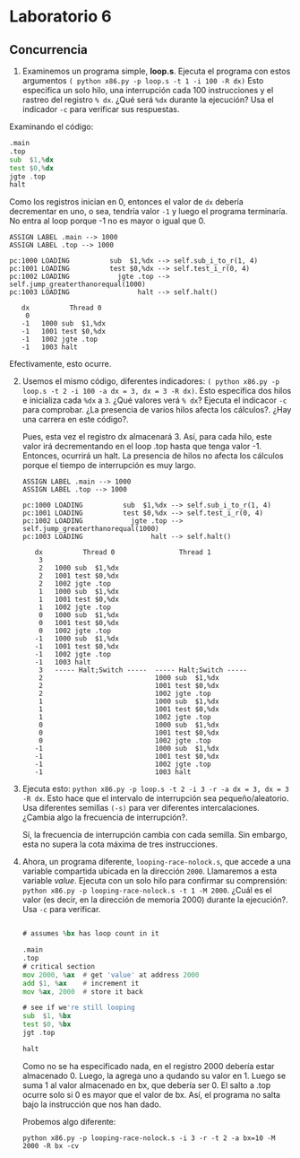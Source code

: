 

# Laboratorio 6

## Concurrencia

1. Examinemos un programa simple, **loop.s**. Ejecuta el programa con estos argumentos `( python x86.py -p loop.s -t 1 -i 100 -R dx)` Esto especifica un solo hilo, una interrupción cada 100 instrucciones y el rastreo del registro `% dx`. ¿Qué será `%dx` durante la ejecución? Usa el indicador  `-c` para verificar sus respuestas.

  Examinando el código:
```asm
.main
.top
sub  $1,%dx
test $0,%dx     
jgte .top
halt
```
Como los registros inician en 0, entonces el valor de `dx` debería decrementar en uno, o sea, tendría valor `-1` y luego el programa terminaría. No entra al loop porque -1 no es mayor o igual que 0.

```
ASSIGN LABEL .main --> 1000
ASSIGN LABEL .top --> 1000

pc:1000 LOADING          sub  $1,%dx --> self.sub_i_to_r(1, 4)
pc:1001 LOADING          test $0,%dx --> self.test_i_r(0, 4)
pc:1002 LOADING            jgte .top --> self.jump_greaterthanorequal(1000)
pc:1003 LOADING                 halt --> self.halt()

   dx          Thread 0         
    0   
   -1   1000 sub  $1,%dx
   -1   1001 test $0,%dx
   -1   1002 jgte .top
   -1   1003 halt

```



Efectivamente, esto ocurre.


2. Usemos el mismo código, diferentes indicadores: `( python x86.py -p loop.s -t 2 -i 100 -a dx = 3, dx = 3 -R dx)`.  Esto especifica dos hilos e inicializa cada `%dx` a `3`. ¿Qué  valores  verá `% dx`? Ejecuta el indicacor  `-c` para comprobar. ¿La presencia de varios hilos afecta los cálculos?. ¿Hay una carrera en este código?.

   Pues, esta vez el registro dx almacenará 3. Así, para cada hilo, este valor irá decrementando en el loop .top hasta que tenga valor -1. Entonces, ocurrirá un halt. La presencia de hilos no afecta los cálculos porque el tiempo de interrupción es muy largo.

   ```
   ASSIGN LABEL .main --> 1000
   ASSIGN LABEL .top --> 1000
   
   pc:1000 LOADING          sub  $1,%dx --> self.sub_i_to_r(1, 4)
   pc:1001 LOADING          test $0,%dx --> self.test_i_r(0, 4)
   pc:1002 LOADING            jgte .top --> self.jump_greaterthanorequal(1000)
   pc:1003 LOADING                 halt --> self.halt()
   
      dx          Thread 0                Thread 1         
       3   
       2   1000 sub  $1,%dx
       2   1001 test $0,%dx
       2   1002 jgte .top
       1   1000 sub  $1,%dx
       1   1001 test $0,%dx
       1   1002 jgte .top
       0   1000 sub  $1,%dx
       0   1001 test $0,%dx
       0   1002 jgte .top
      -1   1000 sub  $1,%dx
      -1   1001 test $0,%dx
      -1   1002 jgte .top
      -1   1003 halt
       3   ----- Halt;Switch -----  ----- Halt;Switch -----  
       2                            1000 sub  $1,%dx
       2                            1001 test $0,%dx
       2                            1002 jgte .top
       1                            1000 sub  $1,%dx
       1                            1001 test $0,%dx
       1                            1002 jgte .top
       0                            1000 sub  $1,%dx
       0                            1001 test $0,%dx
       0                            1002 jgte .top
      -1                            1000 sub  $1,%dx
      -1                            1001 test $0,%dx
      -1                            1002 jgte .top
      -1                            1003 halt
   
   ```

   

3. Ejecuta esto:  `python x86.py -p loop.s -t 2 -i 3 -r -a dx = 3, dx = 3 -R dx`.  Esto hace que el intervalo de interrupción sea pequeño/aleatorio. Usa diferentes semillas `(-s)` para ver diferentes intercalaciones. ¿Cambia algo la frecuencia de interrupción?.

   Sí, la frecuencia de interrupción cambia con cada semilla. Sin embargo, esta no supera la cota máxima de tres instrucciones.

4. Ahora, un programa diferente, `looping-race-nolock.s`, que accede a una variable compartida ubicada en la dirección `2000`. Llamaremos a esta variable *value*. Ejecuta con un solo hilo para confirmar su comprensión: `python x86.py -p looping-race-nolock.s -t 1 -M 2000`. ¿Cuál es el valor (es decir, en la dirección de memoria 2000) durante la ejecución?.  Usa `-c` para verificar.

   ```asm
   
   # assumes %bx has loop count in it
   
   .main
   .top	
   # critical section
   mov 2000, %ax  # get 'value' at address 2000
   add $1, %ax    # increment it
   mov %ax, 2000  # store it back
   
   # see if we're still looping
   sub  $1, %bx
   test $0, %bx
   jgt .top	
   
   halt
   
   ```

   Como no se ha especificado nada, en el registro 2000 debería estar almacenado 0. Luego, la agrega uno a qudando su valor en 1. Luego se suma 1 al valor almacenado en bx, que debería ser 0. El salto a .top ocurre solo si 0 es mayor que el valor de bx. Así, el programa no salta bajo la instrucción que nos han dado.

   Probemos algo diferente:

   ```shell
   python x86.py -p looping-race-nolock.s -i 3 -r -t 2 -a bx=10 -M 2000 -R bx -cv
   ```

   
